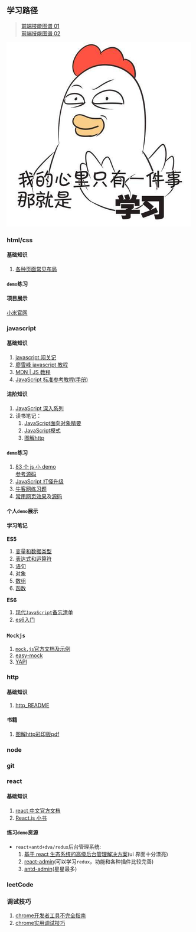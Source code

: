 ## 学习路径

> [前端技能图谱 01](https://leohxj.gitbooks.io/front-end-database/content/)  
> [前端技能图谱 02](https://github.com/f2e-awesome/knowledge)

![study](./images/study.png)

### html/css

#### 基础知识

1.  [各种页面常见布局](https://sweet-kk.github.io/css-layout/#/)

#### `demo`练习

#### 项目展示

[小米官网](https://wangkaiwd.github.io/html-css-layout/xiaomi/index.html)

### javascript

#### 基础知识
1.  [javascript 闯关记](https://github.com/stone0090/javascript-lessons)
2.  [廖雪峰 javascript 教程](https://www.liaoxuefeng.com/wiki/001434446689867b27157e896e74d51a89c25cc8b43bdb3000)
3.  [MDN | JS 教程](https://developer.mozilla.org/zh-CN/docs/Web/JavaScript/A_re-introduction_to_JavaScript)
4.  [JavaScript 标准参考教程(手册)](http://javascript.ruanyifeng.com/)

#### 进阶知识
1. [JavaScript 深入系列](https://github.com/mqyqingfeng/Blog)
2. 读书笔记：  
   1. [JavaScript面向对象精要](https://github.com/JChehe/blog/blob/master/posts/%E3%80%8AJavaScript%E9%9D%A2%E5%90%91%E5%AF%B9%E8%B1%A1%E7%B2%BE%E8%A6%81%E3%80%8B%E8%AF%BB%E4%B9%A6%E7%AC%94%E8%AE%B0.md)
   2. [JavaScript模式](https://github.com/JChehe/blog/blob/master/posts/%E3%80%8AJavaScript%E6%A8%A1%E5%BC%8F%E3%80%8B%E8%AF%BB%E4%B9%A6%E7%AC%94%E8%AE%B0.md)
   3. [图解http](https://github.com/JChehe/blog/blob/master/posts/%E3%80%8A%E5%9B%BE%E8%A7%A3HTTP%E3%80%8B%E8%AF%BB%E4%B9%A6%E7%AC%94%E8%AE%B0.md)
#### `demo`练习
1.  [83 个 js 小 demo](https://laihuamin.github.io/jsExample/)  
    [参考源码](https://github.com/AllySu/JavaScript)
2.  [JavaScript 打怪升级](https://juejin.im/post/5a39b2dcf265da431d3cd036)
3.  [牛客网练习题](https://www.nowcoder.com/ta/js-assessment)
4.  [常用网页效果](http://jikeytang.github.io/)及[源码](https://github.com/jikeytang/jikeytang.github.io)
#### 个人`demo`展示

#### 学习笔记

**ES5**
1.  [变量和数据类型](https://github.com/wangkaiwd/webLearn/blob/master/javaScript/javaScript%E9%97%AF%E5%85%B3%E8%AE%B0/03.%20%E5%8F%98%E9%87%8F%E5%92%8C%E6%95%B0%E6%8D%AE%E7%B1%BB%E5%9E%8B/README.md)
2.  [表达式和运算符](https://github.com/wangkaiwd/webLearn/blob/master/javaScript/javaScript%E9%97%AF%E5%85%B3%E8%AE%B0/04.%20%E8%A1%A8%E8%BE%BE%E5%BC%8F%E5%92%8C%E8%BF%90%E7%AE%97%E7%AC%A6/README.md)
3.  [语句](https://github.com/wangkaiwd/webLearn/blob/master/javaScript/javaScript%E9%97%AF%E5%85%B3%E8%AE%B0/05.%20%E8%AF%AD%E5%8F%A5/README.md)
4.  [对象](https://github.com/wangkaiwd/webLearn/blob/master/javaScript/javaScript%E9%97%AF%E5%85%B3%E8%AE%B0/06.%20%E5%AF%B9%E8%B1%A1/README.md)
5.  [数组](https://github.com/wangkaiwd/webLearn/tree/master/javaScript/javaScript%E9%97%AF%E5%85%B3%E8%AE%B0/07.%20%E6%95%B0%E7%BB%84)
6.  [函数](https://github.com/wangkaiwd/webLearn/tree/master/javaScript/javaScript%E9%97%AF%E5%85%B3%E8%AE%B0/08.%20%E5%87%BD%E6%95%B0)

**ES6**

1.  [现代`JavaScript`备忘清单](http://translate.breword.com/pages/ef2ac50436e84d5582d3d04971488c22)
2. [es6入门](http://es6.ruanyifeng.com/)

### `Mockjs`

1.  [`mock.js`官方文档及示例](http://mockjs.com/)
2.  [easy-mock](https://easy-mock.com/)
3.  [YAPI](http://yapi.demo.qunar.com/)

### http
#### 基础知识
1. [http_README](https://github.com/CyC2018/Interview-Notebook/blob/master/notes/HTTP.md)
#### 书籍
1. [图解http彩印版pdf](https://github.com/zhaohaihao/book-pdf/blob/master/http/%E5%9B%BE%E8%A7%A3HTTP%2B%E5%BD%A9%E8%89%B2%E7%89%88%2540www.java1234.com.pdf)
### node

### git

### react

#### 基础知识

1.  [react 中文官方文档](https://doc.react-china.org/)
2.  [React.js 小书](http://huziketang.mangojuice.top/books/react/)

#### 练习`demo`资源

* `react+antd+dva/redux`后台管理系统:
  1.  [基于 react 生态系统的高级后台管理解决方案](https://github.com/LANIF-UI/dva-boot-admin)(ui 界面十分漂亮)
  2.  [react-admin](https://github.com/yezihaohao/react-admin)(可以学习`redux`，功能和各种插件比较完善)
  3.  [antd-admin](https://github.com/zuiidea/antd-admin)(星星最多)

### leetCode

### 调试技巧

1. [chrome开发者工具不完全指南](https://juejin.im/post/59ffad656fb9a0450b65c4c0)
2. [chrome实用调试技巧](https://juejin.im/entry/5804669f570c35006c828548)